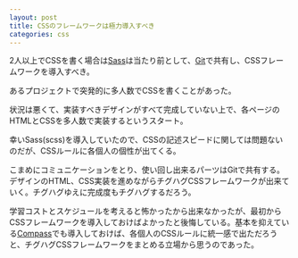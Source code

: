 ```yaml
---
layout: post
title: CSSのフレームワークは極力導入すべき 
categories: css
---
```

2人以上でCSSを書く場合は<a href="http://sass-lang.com/">Sass</a>は当たり前として、<a href="http://git-scm.com/">Git</a>で共有し、CSSフレームワークを導入すべき。

あるプロジェクトで突発的に多人数でCSSを書くことがあった。

状況は悪くて、実装すべきデザインがすべて完成していない上で、各ページのHTMLとCSSを多人数で実装するというスタート。

幸いSass(scss)を導入していたので、CSSの記述スピードに関しては問題ないのだが、CSSルールに各個人の個性が出てくる。

こまめにコミュニケーションをとり、使い回し出来るパーツはGitで共有する。デザインのHTML、CSS実装を進めながらチグハグCSSフレームワークが出来ていく。チグハグゆえに完成度もチグハグするだろう。

学習コストとスケジュールを考えると怖かったから出来なかったが、最初からCSSフレームワークを導入しておけばよかったと後悔している。基本を抑えている<a href="http://compass-style.org/">Compass</a>でも導入しておけば、各個人のCSSルールに統一感で出ただろうと、チグハグCSSフレームワークをまとめる立場から思うのであった。 
